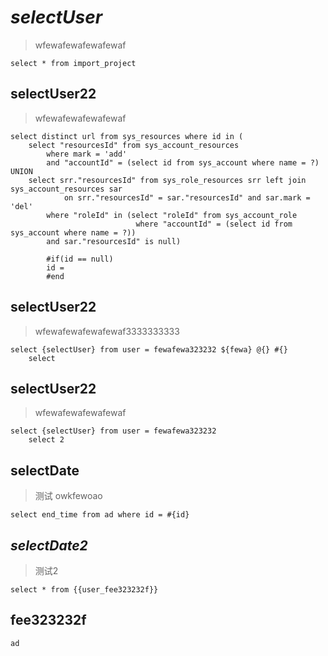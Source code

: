 *selectUser*
===
> wfewafewafewafewaf

    select * from import_project
    
selectUser22
---
> wfewafewafewafewaf
    
    select distinct url from sys_resources where id in (
        select "resourcesId" from sys_account_resources
            where mark = 'add'
            and "accountId" = (select id from sys_account where name = ?) UNION
        select srr."resourcesId" from sys_role_resources srr left join sys_account_resources sar
                on srr."resourcesId" = sar."resourcesId" and sar.mark = 'del'
            where "roleId" in (select "roleId" from sys_account_role
                                where "accountId" = (select id from sys_account where name = ?))
            and sar."resourcesId" is null)
            
            #if(id == null)
            id = 
            #end
        
selectUser22
----------------
> wfewafewafewafewaf3333333333   
    
    select {selectUser} from user = fewafewa323232 ${fewa} @{} #{}
        select
        
selectUser22
----------------
> wfewafewafewafewaf
    
    select {selectUser} from user = fewafewa323232
        select 2
        
        
selectDate
-------------
> 测试
> owkfewoao

    select end_time from ad where id = #{id}
    
*selectDate2*
-------------
> 测试2

    select * from {{user_fee323232f}}
    
fee323232f
---------
    ad
        


	


